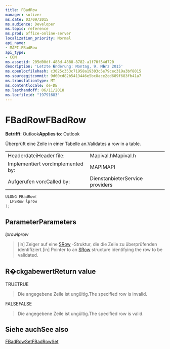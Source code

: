 ```yaml
---
title: FBadRow
manager: soliver
ms.date: 03/09/2015
ms.audience: Developer
ms.topic: reference
ms.prod: office-online-server
localization_priority: Normal
api_name:
- MAPI.FBadRow
api_type:
- COM
ms.assetid: 205d00df-488d-4888-8782-a1f70f54d720
description: 'Letzte �nderung: Montag, 9. M�rz 2015'
ms.openlocfilehash: c3025c353c71958a19303c5e79cec319a3bf8015
ms.sourcegitcommit: 9d60cd82b5413446e5bc8ace2cd689f683fb41a7
ms.translationtype: MT
ms.contentlocale: de-DE
ms.lasthandoff: 06/11/2018
ms.locfileid: "19791683"
---
```

# <a name="fbadrow"></a><span data-ttu-id="e5eb3-103">FBadRow</span><span class="sxs-lookup"><span data-stu-id="e5eb3-103">FBadRow</span></span>

  
  
<span data-ttu-id="e5eb3-104">**Betrifft**: Outlook</span><span class="sxs-lookup"><span data-stu-id="e5eb3-104">**Applies to**: Outlook</span></span> 
  
<span data-ttu-id="e5eb3-105">Überprüft eine Zeile in einer Tabelle an.</span><span class="sxs-lookup"><span data-stu-id="e5eb3-105">Validates a row in a table.</span></span>
  
|||
|:-----|:-----|
|<span data-ttu-id="e5eb3-106">Headerdatei</span><span class="sxs-lookup"><span data-stu-id="e5eb3-106">Header file:</span></span>  <br/> |<span data-ttu-id="e5eb3-107">Mapival.h</span><span class="sxs-lookup"><span data-stu-id="e5eb3-107">Mapival.h</span></span>  <br/> |
|<span data-ttu-id="e5eb3-108">Implementiert von:</span><span class="sxs-lookup"><span data-stu-id="e5eb3-108">Implemented by:</span></span>  <br/> |<span data-ttu-id="e5eb3-109">MAPI</span><span class="sxs-lookup"><span data-stu-id="e5eb3-109">MAPI</span></span>  <br/> |
|<span data-ttu-id="e5eb3-110">Aufgerufen von:</span><span class="sxs-lookup"><span data-stu-id="e5eb3-110">Called by:</span></span>  <br/> |<span data-ttu-id="e5eb3-111">Dienstanbieter</span><span class="sxs-lookup"><span data-stu-id="e5eb3-111">Service providers</span></span>  <br/> |
   
```cpp
ULONG FBadRow(
  LPSRow lprow
);
```

## <a name="parameters"></a><span data-ttu-id="e5eb3-112">Parameter</span><span class="sxs-lookup"><span data-stu-id="e5eb3-112">Parameters</span></span>

 <span data-ttu-id="e5eb3-113">_lprow_</span><span class="sxs-lookup"><span data-stu-id="e5eb3-113">_lprow_</span></span>
  
> <span data-ttu-id="e5eb3-114">[in] Zeiger auf eine [SRow](srow.md) -Struktur, die die Zeile zu überprüfenden identifiziert.</span><span class="sxs-lookup"><span data-stu-id="e5eb3-114">[in] Pointer to an [SRow](srow.md) structure identifying the row to be validated.</span></span> 
    
## <a name="return-value"></a><span data-ttu-id="e5eb3-115">R�ckgabewert</span><span class="sxs-lookup"><span data-stu-id="e5eb3-115">Return value</span></span>

<span data-ttu-id="e5eb3-116">TRUE</span><span class="sxs-lookup"><span data-stu-id="e5eb3-116">TRUE</span></span> 
  
> <span data-ttu-id="e5eb3-117">Die angegebene Zeile ist ungültig.</span><span class="sxs-lookup"><span data-stu-id="e5eb3-117">The specified row is invalid.</span></span>
    
<span data-ttu-id="e5eb3-118">FALSE</span><span class="sxs-lookup"><span data-stu-id="e5eb3-118">FALSE</span></span> 
  
> <span data-ttu-id="e5eb3-119">Die angegebene Zeile ist ungültig.</span><span class="sxs-lookup"><span data-stu-id="e5eb3-119">The specified row is valid.</span></span>
    
## <a name="see-also"></a><span data-ttu-id="e5eb3-120">Siehe auch</span><span class="sxs-lookup"><span data-stu-id="e5eb3-120">See also</span></span>



[<span data-ttu-id="e5eb3-121">FBadRowSet</span><span class="sxs-lookup"><span data-stu-id="e5eb3-121">FBadRowSet</span></span>](fbadrowset.md)

